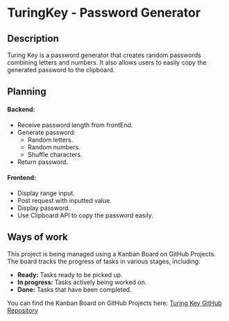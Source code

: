 # TuringKey - Password Generator
## Description

Turing Key is a password generator that creates random passwords combining letters and numbers. It also allows users to easily copy the generated password to the clipboard.

## Planning

#### Backend:
* Receive password length from frontEnd.
* Generate password:
    * Random letters.
    * Random numbers.
    * Shuffle characters.
* Return password.

#### Frontend:
* Display range input.
* Post request with inputted value.
* Display password.
* Use Clipboard API to copy the password easily.

## Ways of work
This project is being managed using a Kanban Board on GitHub Projects. The board tracks the progress of tasks in various stages, including:
* **Ready:** Tasks ready to be picked up.
* **In progress:** Tasks actively being worked on.
* **Done:** Tasks that have been completed.



You can find the Kanban Board on GitHub Projects here: [Turing Key GitHub Repository](https://github.com/users/carolinnemelo/projects/3/views/1)